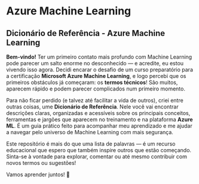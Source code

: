 # Azure Machine Learning

## Dicionário de Referência - Azure Machine Learning

**Bem-vindo!** Ter um primeiro contato mais profundo com Machine Learning pode parecer um salto enorme no desconhecido — e acredite, eu estou vivendo isso agora. Decidi encarar o desafio de um curso preparatório para a certificação **Microsoft Azure Machine Learning**, e logo percebi que os primeiros obstáculos já começaram: os **termos técnicos**! São muitos, aparecem rápido e podem parecer complicados num primeiro momento.

Para não ficar perdido (e talvez até facilitar a vida de outros), criei entre outras coisas, ume **Dicionário de Referência**. Nele você vai encontrar descrições claras, organizadas e acessíveis sobre os principais conceitos, ferramentas e jargões que aparecem no treinamento e na plataforma **Azure ML**. É um guia prático feito para acompanhar meu aprendizado e me ajudar a navegar pelo universo de Machine Learning com mais segurança.

Este repositório é mais do que uma lista de palavras — é um recurso educacional que espero que também inspire outros que estão começando. Sinta-se à vontade para explorar, comentar ou até mesmo contribuir com novos termos ou sugestões!

Vamos aprender juntos! 🚀
